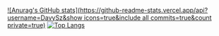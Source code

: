 [![Anurag's GitHub stats](https://github-readme-stats.vercel.app/api?username=DavySz&show icons=true&include all commits=true&count private=true)](https://github.com/anuraghazra/github-readme-stats)
[![Top Langs](https://github-readme-stats.vercel.app/api/top-langs/?username=DavySz&layout=compact)](https://github.com/anuraghazra/github-readme-stats)
